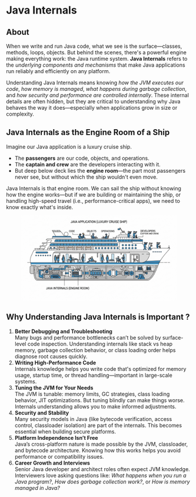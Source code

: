 # Java Internals

## About

When we write and run Java code, what we see is the surface—classes, methods, loops, objects. But behind the scenes, there's a powerful engine making everything work: the Java runtime system. **Java Internals** refers to the _underlying components and mechanisms_ that make Java applications run reliably and efficiently on any platform.

Understanding Java Internals means knowing _how the JVM executes our code_, _how memory is managed_, _what happens during garbage collection_, and _how security and performance are controlled internally_. These internal details are often hidden, but they are critical to understanding why Java behaves the way it does—especially when applications grow in size or complexity.

## Java Internals as the Engine Room of a Ship

Imagine our Java application is a luxury cruise ship.

* The **passengers** are our code, objects, and operations.
* The **captain and crew** are the developers interacting with it.
* But deep below deck lies the **engine room**—the part most passengers never see, but without which the ship wouldn't even move.

Java Internals is that engine room. We can sail the ship without knowing how the engine works—but if we are building or maintaining the ship, or handling high-speed travel (i.e., performance-critical apps), we need to know exactly what's inside.

<figure><img src="../../.gitbook/assets/java-internals-1.jpeg" alt=""><figcaption></figcaption></figure>

## Why Understanding Java Internals is Important ?

1. **Better Debugging and Troubleshooting**\
   Many bugs and performance bottlenecks can’t be solved by surface-level code inspection. Understanding internals like stack vs heap memory, garbage collection behavior, or class loading order helps diagnose root causes quickly.
2. **Writing High-Performance Code**\
   Internals knowledge helps you write code that's optimized for memory usage, startup time, or thread handling—important in large-scale systems.
3. **Tuning the JVM for Your Needs**\
   The JVM is tunable: memory limits, GC strategies, class loading behavior, JIT optimizations. But tuning blindly can make things worse. Internals understanding allows you to make informed adjustments.
4. **Security and Stability**\
   Many security models in Java (like bytecode verification, access control, classloader isolation) are part of the internals. This becomes essential when building secure platforms.
5. **Platform Independence Isn’t Free**\
   Java’s cross-platform nature is made possible by the JVM, classloader, and bytecode architecture. Knowing how this works helps you avoid performance or compatibility issues.
6. **Career Growth and Interviews**\
   Senior Java developer and architect roles often expect JVM knowledge. Interviewers love asking questions like: _What happens when you run a Java program?_, _How does garbage collection work?_, or _How is memory managed in Java?_
